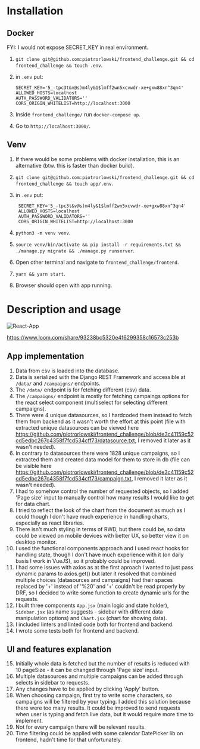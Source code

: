 # Installation

## Docker

FYI: I would not expose SECRET_KEY in real environment.

1. `git clone git@github.com:piotrorlowski/frontend_challenge.git && cd frontend_challenge && touch .env`.
2.  in `.env` put:

        SECRET_KEY='5_-tpc3t&v@s)m4ly&1$lmff2wn5xcvwdr-xe+gxw88xn^3qn4'
        ALLOWED_HOSTS=localhost
        AUTH_PASSWORD_VALIDATORS=''
        CORS_ORIGIN_WHITELIST=http://localhost:3000

3. Inside `frontend_challenge/` run `docker-compose up`.
4. Go to `http://localhost:3000/`.

## Venv

1. If there would be some problems with docker installation, this is an alternative (btw. this is faster than docker build).
2. `git clone git@github.com:piotrorlowski/frontend_challenge.git && cd frontend_challenge && touch app/.env`.
3. in `.env` put:

        SECRET_KEY='5_-tpc3t&v@s)m4ly&1$lmff2wn5xcvwdr-xe+gxw88xn^3qn4'
        ALLOWED_HOSTS=localhost
        AUTH_PASSWORD_VALIDATORS=''
        CORS_ORIGIN_WHITELIST=http://localhost:3000

4. `python3 -m venv venv`.
5. `source venv/bin/activate && pip install -r requirements.txt && ./manage.py migrate && ./manage.py runserver`.
6. Open other terminal and navigate to `frontend_challenge/frontend`.
7. `yarn && yarn start`.
8. Browser should open with app running.

# Description and usage

![React-App](https://user-images.githubusercontent.com/23028687/119269413-e0564b00-bbf7-11eb-9828-41ec8d18f38f.gif
)

https://www.loom.com/share/93238bc5320e4f6299358c16573c253b

## App implementation

1. Data from csv is loaded into the database.
2. Data is serialized with the Django REST Framework and accessible at `/data/` and `/campaigns/` endpoints.
3. The `/data/` endpoint is for fetching different (csv) data.
4. The `/campaigns/` endpoint is mostly for fetching campaings options for the react select component (multiselect for selecting different campaigns).
5. There were 4 unique datasources, so I hardcoded them instead to fetch them from backend as it wasn't worth the effort at this point (file with extracted unique datasources can be viewed here https://github.com/piotrorlowski/frontend_challenge/blob/de3c41159c52cd5edbc267c4358f7fcd534cff73/datasource.txt, I removed it later as it wasn't needed).
6. In contrary to datasources there were 1828 unique campaigns, so I extracted them and created data model for them to store in db (file can be visible here https://github.com/piotrorlowski/frontend_challenge/blob/de3c41159c52cd5edbc267c4358f7fcd534cff73/campaign.txt, I removed it later as it wasn't needed).
7. I had to somehow control the number of requested objects, so I added 'Page size' input to manually control how many results I would like to get for data chart.
8. I tried to reflect the look of the chart from the document as much as I could though I don't have much experience in handling charts, especially as react libraries.
9. There isn't much styling in terms of RWD, but there could be, so data could be viewed on mobile devices with better UX, so better view it on desktop monitor.
10. I used the functional components approach and I used react hooks for handling state, though I don't have much experience with it (on daily basis I work in VueJS), so it probably could be improved.
11. I had some issues with axios as at the first aproach I wanted to just pass dynamic params to axios.get() but later it resolved that combined multiple choices (datasources and campaigns) had their spaces replaced by '+' instead of '%20' and '+' couldn't be read properly by DRF, so I decided to write some function to create dynamic urls for the requests.
12. I built three components `App.jsx` (main logic and state holder), `Sidebar.jsx` (as name suggests - sidebar with different data manipulation options) and `Chart.jsx` (chart for showing data).
13. I included linters and linted code both for frontend and backend.
14. I wrote some tests both for frontend and backend.

## UI and features explanation

15. Initially whole data is fetched but the number of results is reduced with 10 pageSize - it can be changed through 'Page size' input.
16. Multiple datasources and multiple campaigns can be added through selects in sidebar to requests.
17. Any changes have to be applied by clicking 'Apply' button.
18. When choosing campaign, first try to write some characters, so campaigns will be filtered by your typing. I added this solution because there were too many results. It could be improved to send requests when user is typing and fetch live data, but it would require more time to implement.
19. Not for every campaign there will be relevant results.
20. Time filtering could be applied with some calendar DatePicker lib on frontend, hadn't time for that unfortunately.
